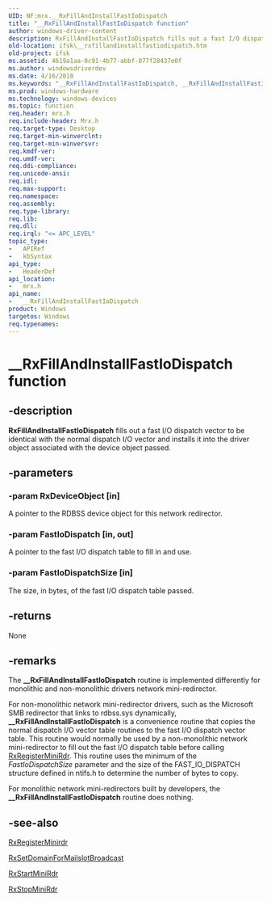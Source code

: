 ```yaml
---
UID: NF:mrx.__RxFillAndInstallFastIoDispatch
title: "__RxFillAndInstallFastIoDispatch function"
author: windows-driver-content
description: RxFillAndInstallFastIoDispatch fills out a fast I/O dispatch vector to be identical with the normal dispatch I/O vector and installs it into the driver object associated with the device object passed.
old-location: ifsk\__rxfillandinstallfastiodispatch.htm
old-project: ifsk
ms.assetid: 4619a1aa-0c91-4b77-abbf-077f28437e0f
ms.author: windowsdriverdev
ms.date: 4/16/2018
ms.keywords: "__RxFillAndInstallFastIoDispatch, __RxFillAndInstallFastIoDispatch function [Installable File System Drivers], ifsk.__rxfillandinstallfastiodispatch, mrx/__RxFillAndInstallFastIoDispatch, rxref_5898351a-a474-44bb-8ba0-3d2edf81d073.xml"
ms.prod: windows-hardware
ms.technology: windows-devices
ms.topic: function
req.header: mrx.h
req.include-header: Mrx.h
req.target-type: Desktop
req.target-min-winverclnt: 
req.target-min-winversvr: 
req.kmdf-ver: 
req.umdf-ver: 
req.ddi-compliance: 
req.unicode-ansi: 
req.idl: 
req.max-support: 
req.namespace: 
req.assembly: 
req.type-library: 
req.lib: 
req.dll: 
req.irql: "<= APC_LEVEL"
topic_type:
-	APIRef
-	kbSyntax
api_type:
-	HeaderDef
api_location:
-	mrx.h
api_name:
-	__RxFillAndInstallFastIoDispatch
product: Windows
targetos: Windows
req.typenames: 
---
```


# __RxFillAndInstallFastIoDispatch function


## -description


<b>RxFillAndInstallFastIoDispatch</b> fills out a fast I/O dispatch vector to be identical with the normal dispatch I/O vector and installs it into the driver object associated with the device object passed.


## -parameters




### -param RxDeviceObject [in]

A pointer to the RDBSS device object for this network redirector.


### -param FastIoDispatch [in, out]

A pointer to the fast I/O dispatch table to fill in and use.


### -param FastIoDispatchSize [in]

The size, in bytes, of the fast I/O dispatch table passed.


## -returns



None




## -remarks



The <b>__RxFillAndInstallFastIoDispatch</b> routine is implemented differently for monolithic and non-monolithic drivers network mini-redirector. 

For non-monolithic network mini-redirector drivers, such as the Microsoft SMB redirector that links to rdbss.sys dynamically, <b>__RxFillAndInstallFastIoDispatch</b> is a convenience routine that copies the normal dispatch I/O vector table routines to the fast I/O dispatch vector table. This routine would normally be used by a non-monolithic network mini-redirector to fill out the fast I/O dispatch table before calling <a href="https://msdn.microsoft.com/library/windows/hardware/ff554693">RxRegisterMiniRdr</a>. This routine uses the minimum of the <i>FastIoDispatchSize</i> parameter and the size of the FAST_IO_DISPATCH structure defined in ntifs.h to determine the number of bytes to copy.

For monolithic network mini-redirectors built by developers, the <b>__RxFillAndInstallFastIoDispatch</b> routine does nothing.




## -see-also




<a href="https://msdn.microsoft.com/library/windows/hardware/ff554693">RxRegisterMinirdr</a>



<a href="https://msdn.microsoft.com/library/windows/hardware/ff554718">RxSetDomainForMailslotBroadcast</a>



<a href="https://msdn.microsoft.com/library/windows/hardware/ff554736">RxStartMiniRdr</a>



<a href="https://msdn.microsoft.com/library/windows/hardware/ff554743">RxStopMiniRdr</a>
 

 

